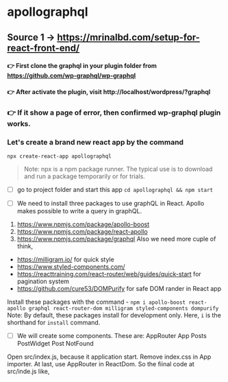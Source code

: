 # apollographql
## Source 1 → https://mrinalbd.com/setup-for-react-front-end/

#### :point_right: First clone the graphql in your plugin folder from https://github.com/wp-graphql/wp-graphql

#### :point_right: After activate the plugin, visit http://localhost/wordpress/?graphql

### :point_right: If it show a page of error, then confirmed wp-graphql plugin works.

### Let's create a brand new react app by the command
`npx create-react-app apollographql`
> Note: npx is a npm package runner. The typical use is to download and run a package temporarily or for trials.

- [ ] go to project folder and start this app
`cd apollographql && npm start`

- [ ] We need to install three packages to use graphQL in React. Apollo makes possible to write a query in graphQL.
1. https://www.npmjs.com/package/apollo-boost
2. https://www.npmjs.com/package/react-apollo
3. https://www.npmjs.com/package/graphql
Also we need more cuple of think,
+ https://milligram.io/ for quick style
+ https://www.styled-components.com/
+ https://reacttraining.com/react-router/web/guides/quick-start for pagination system
+ https://github.com/cure53/DOMPurify for safe DOM rander in React app

Install these packages with the command -
`npm i apollo-boost react-apollo graphql react-router-dom milligram styled-components dompurify`
Note: By default, these packages install for development only. Here, `i` is the shorthand for `install` command. 

- [ ] We will create some components. These are:
AppRouter
App
Posts
PostWidget
Post
NotFound

Open src/index.js, because it application start. Remove index.css in App importer. At last, use AppRouter in ReactDom. So the fiinal code at src/inde.js like,
